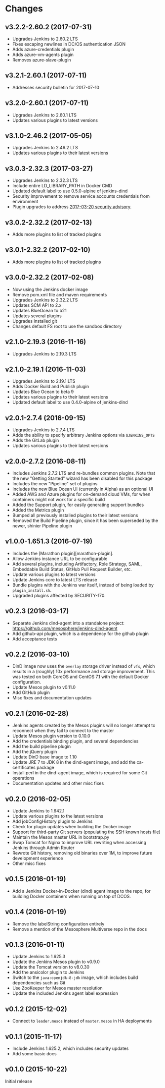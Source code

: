 # Changes

## v3.2.2-2.60.2 (2017-07-31)
  * Upgrades Jenkins to 2.60.2 LTS
  * Fixes escaping newlines in DC/OS authentication JSON
  * Adds azure-credentials plugin
  * Adds azure-vm-agents plugin
  * Removes azure-slave-plugin

## v3.2.1-2.60.1 (2017-07-11)
  * Addresses security bulletin for 2017-07-10

## v3.2.0-2.60.1 (2017-07-11)
  * Upgrades Jenkins to 2.60.1 LTS
  * Updates various plugins to latest versions

## v3.1.0-2.46.2 (2017-05-05)
  * Upgrades Jenkins to 2.46.2 LTS
  * Updates various plugins to their latest versions

## v3.0.3-2.32.3 (2017-03-27)
  * Upgrades Jenkins to 2.32.3 LTS
  * Include entire LD_LIBRARY_PATH in Docker CMD
  * Updated default label to use 0.5.0-alpine of jenkins-dind
  * Security improvement to remove service accounts credentials from environment
  * Plugin upgrades to address [2017-03-20 security advisory](https://groups.google.com/forum/#!topic/jenkinsci-advisories/sHa2_nmmU0A).

## v3.0.2-2.32.2 (2017-02-13)
  * Adds more plugins to list of tracked plugins

## v3.0.1-2.32.2 (2017-02-10)
  * Adds more plugins to list of tracked plugins

## v3.0.0-2.32.2 (2017-02-08)
  * Now using the Jenkins docker image
  * Remove pom.xml file and maven requirements
  * Upgrades Jenkins to 2.32.2 LTS
  * Updates SCM API to 2.x
  * Updates BlueOcean to b21
  * Updates several plugins
  * Upgrades installed git
  * Changes default FS root to use the sandbox directory

## v2.1.0-2.19.3 (2016-11-16)
  * Upgrades Jenkins to 2.19.3 LTS

## v2.1.0-2.19.1 (2016-11-03)
  * Upgrades Jenkins to 2.19.1 LTS
  * Adds Docker Build and Publish plugin
  * Updates Blue Ocean to beta 9
  * Updates various plugins to their latest versions
  * Updated default label to use 0.4.0-alpine of jenkins-dind

## v2.0.1-2.7.4 (2016-09-15)
  * Upgrades Jenkins to 2.7.4 LTS
  * Adds the ability to specify arbitrary Jenkins options via `$JENKINS_OPTS`
  * Adds the GitLab plugin
  * Updates various plugins to their latest versions

## v2.0.0-2.7.2 (2016-08-11)
  * Includes Jenkins 2.7.2 LTS and re-bundles common plugins. Note that the new
  "Getting Started" wizard has been disabled for this package
  * Includes the new "Pipeline" set of plugins
  * Includes the new Blue Ocean UI (currently in Alpha) as an optional UI
  * Added AWS and Azure plugins for on-demand cloud VMs, for when containers
  might not work for a specific build
  * Added the Support plugin, for easily generating support bundles
  * Added the Metrics plugin
  * Bumped all previously installed plugins to their latest versions
  * Removed the Build Pipeline plugin, since it has been superseded by the
  newer, shinier Pipeline plugin

## v1.0.0-1.651.3 (2016-07-19)
  * Includes the [Marathon plugin][marathon-plugin].
  * Allow Jenkins instance URL to be configurable
  * Add several plugins, including Artifactory, Role Strategy, SAML,
  Embeddable Build Status, GitHub Pull Request Builder, etc.
  * Update various plugins to latest versions
  * Update Jenkins core to latest LTS release
  * Bundle plugins with the Jenkins war itself, instead of being
  loaded by `plugin_install.sh`.
  * Upgraded plugins affected by SECURITY-170.

## v0.2.3 (2016-03-17)
  * Separate Jenkins dind-agent into a standalone project:
  https://github.com/mesosphere/jenkins-dind-agent
  * Add github-api plugin, which is a dependency for the github plugin
  * Add acceptance tests

## v0.2.2 (2016-03-10)
  * DinD image now uses the `overlay` storage driver instead of `vfs`, which
  results in a (roughly) 10x performance and storage improvement. This was
  tested on both CoreOS and CentOS 7.1 with the default Docker configuration.
  * Update Mesos plugin to v0.11.0
  * Add GitHub plugin
  * Misc fixes and documentation updates

## v0.2.1 (2016-02-28)
  * Jenkins agents created by the Mesos plugins will no longer attempt to
  reconnect when they fail to connect to the master
  * Update Mesos plugin version to 0.10.0
  * Add the credentials binding plugin, and several dependencies
  * Add the build pipeline plugin
  * Add the jQuery plugin
  * Update DinD base image to 1.10
  * Update JRE 7 to JDK 8 in the dind-agent image, and add the ca-certificates
  package
  * Install perl in the dind-agent image, which is required for some Git
  operations
  * Documentation updates and other misc fixes

## v0.2.0 (2016-02-05)
  * Update Jenkins to 1.642.1
  * Update various plugins to the latest versions
  * Add jobConfigHistory plugin to Jenkins
  * Check for plugin updates when building the Docker image
  * Support for third-party Git servers (populating the SSH known hosts file)
  * Maintain the Mesos master URL in bootstrap.py
  * Swap Tomcat for Nginx to improve URL rewriting when accessing Jenkins
  through Admin Router
  * Rewrote Git history, removing old binaries over 1M, to improve future
  development experience
  * Other misc fixes

## v0.1.5 (2016-01-19)
  * Add a Jenkins Docker-in-Docker (dind) agent image to the repo, for building
    Docker containers when running on top of DCOS.

## v0.1.4 (2016-01-19)
  * Remove the labelString configuration entirely
  * Remove a mention of the Mesosphere Multiverse repo in the docs

## v0.1.3 (2016-01-11)
  * Update Jenkins to 1.625.3
  * Update the Jenkins Mesos plugin to v0.9.0
  * Update the Tomcat version to v8.0.30
  * Add the ansicolor plugin to Jenkins
  * Switch to the `java:openjdk-8-jdk` image, which includes build dependencies
    such as Git
  * Use ZooKeeper for Mesos master resolution
  * Update the included Jenkins agent label expression

## v0.1.2 (2015-12-02)
  * Connect to `leader.mesos` instead of `master.mesos` in HA deployments

## v0.1.1 (2015-11-17)
  * Include Jenkins 1.625.2, which includes security updates
  * Add some basic docs

## v0.1.0 (2015-10-22)
Initial release
